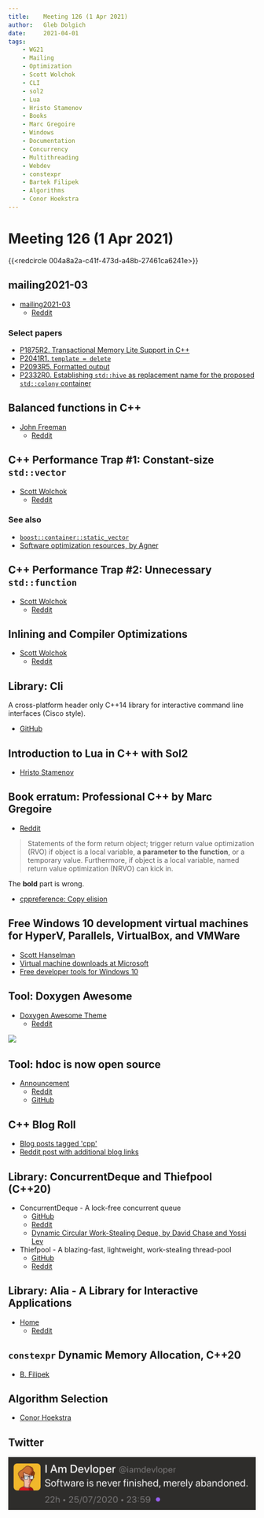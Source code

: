 ```yaml
---
title:    Meeting 126 (1 Apr 2021)
author:   Gleb Dolgich
date:     2021-04-01
tags:
    - WG21
    - Mailing
    - Optimization
    - Scott Wolchok
    - CLI
    - sol2
    - Lua
    - Hristo Stamenov
    - Books
    - Marc Gregoire
    - Windows
    - Documentation
    - Concurrency
    - Multithreading
    - Webdev
    - constexpr
    - Bartek Filipek
    - Algorithms
    - Conor Hoekstra
---
```


# Meeting 126 (1 Apr 2021)

{{<redcircle 004a8a2a-c41f-473d-a48b-27461ca6241e>}}

## mailing2021-03

* [mailing2021-03](http://www.open-std.org/jtc1/sc22/wg21/docs/papers/2021/#mailing2021-03)
  * [Reddit](https://www.reddit.com/r/cpp/comments/mcwx0i/wg21_aka_c_standard_committee_march_2021_mailing/)

### Select papers

* [P1875R2. Transactional Memory Lite Support in C++](http://www.open-std.org/jtc1/sc22/wg21/docs/papers/2021/p1875r2.pdf)
* [P2041R1. `template = delete`](http://www.open-std.org/jtc1/sc22/wg21/docs/papers/2021/p2041r1.html)
* [P2093R5. Formatted output](http://www.open-std.org/jtc1/sc22/wg21/docs/papers/2021/p2093r5.html)
* [P2332R0. Establishing `std::hive` as replacement name for the proposed `std::colony` container](http://www.open-std.org/jtc1/sc22/wg21/docs/papers/2021/p2332r0.html)

## Balanced functions in C++

* [John Freeman](https://jfreeman.dev/blog/2021/03/22/balanced-functions-in-c++/)
  * [Reddit](https://www.reddit.com/r/cpp/comments/mas9re/balanced_functions_in_c/)

## C++ Performance Trap #1: Constant-size `std::vector`

* [Scott Wolchok](https://wolchok.org/posts/cxx-trap-1-constant-size-vector/)
  * [Reddit](https://www.reddit.com/r/cpp/comments/kyc6f9/c_performance_trap_1_constantsize_stdvector/)

### See also

* [`boost::container::static_vector`](https://www.boost.org/doc/libs/1_75_0/doc/html/boost/container/static_vector.html)
* [Software optimization resources, by Agner](https://www.agner.org/optimize/#manuals)

## C++ Performance Trap #2: Unnecessary `std::function`

* [Scott Wolchok](https://wolchok.org/posts/cxx-trap-2-std-function/)
  * [Reddit](https://www.reddit.com/r/cpp/comments/kzvjgn/c_performance_trap_2_unnecessary_stdfunction/?ref=share&ref_source=link)

## Inlining and Compiler Optimizations

* [Scott Wolchok](https://wolchok.org/posts/inlining-and-compiler-optimizations/)
  * [Reddit](https://www.reddit.com/r/cpp/comments/l3r8o4/inlining_and_compiler_optimizations/?ref=share&ref_source=link)

## Library: Cli

A cross-platform header only C++14 library for interactive command line interfaces (Cisco style).

* [GitHub](https://github.com/daniele77/cli)

## Introduction to Lua in C++ with Sol2

* [Hristo Stamenov](https://thatonegamedev.com/cpp/introduction-to-lua-in-c-with-sol2/)

## Book erratum: Professional C++ by Marc Gregoire

* [Reddit](https://www.reddit.com/r/cpp/comments/ltwbsj/professional_c_5th_ed_and_statement_about_rvo_and/)

> Statements of the form return object; trigger return value optimization (RVO) if object is a local variable, **a parameter to the function**, or a temporary value. Furthermore, if object is a local variable, named return value optimization (NRVO) can kick in.

The **bold** part is wrong.

* [cppreference: Copy elision](https://en.cppreference.com/w/cpp/language/copy_elision)

## Free Windows 10 development virtual machines for HyperV, Parallels, VirtualBox, and VMWare

* [Scott Hanselman](https://www.hanselman.com/blog/free-windows-10-development-virtual-machines-for-hyperv-parallels-virtualbox-and-vmware)
* [Virtual machine downloads at Microsoft](https://developer.microsoft.com/en-us/windows/downloads/virtual-machines/?WT.mc_id=-blog-scottha)
* [Free developer tools for Windows 10](https://developer.microsoft.com/en-us/windows/downloads?WT.mc_id=-blog-scottha)

## Tool: Doxygen Awesome

* [Doxygen Awesome Theme](https://jothepro.github.io/doxygen-awesome-css/)
  * [Reddit](https://www.reddit.com/r/cpp/comments/ma2r2r/dxoygen_awesome_css_make_your_doxygen_docs/)

![](https://jothepro.github.io/doxygen-awesome-css/screenshot.png)

## Tool: hdoc is now open source

* [Announcement](https://hdoc.io/blog/open-sourcing-hdoc/)
  * [Reddit](https://www.reddit.com/r/cpp/comments/maslrs/hdoc_the_modern_documentation_tool_for_c_is_now/)
  * [GitHub](https://github.com/hdoc/hdoc)

## C++ Blog Roll

* [Blog posts tagged 'cpp'](https://blogsurf.io/tag/cpp)
* [Reddit post with additional blog links](https://www.reddit.com/r/cpp/comments/m51ugh/list_of_c_blogs_by_individual_developers/)

## Library: ConcurrentDeque and Thiefpool (C++20)

* ConcurrentDeque - A lock-free concurrent queue
  * [GitHub](https://github.com/ConorWilliams/ConcurrentDeque)
  * [Reddit](https://www.reddit.com/r/cpp/comments/m2sqt9/conorwilliamsconcurrentdeque/)
  * [Dynamic Circular Work-Stealing Deque, by David Chase and Yossi Lev](https://www.dre.vanderbilt.edu/~schmidt/PDF/work-stealing-dequeue.pdf)
* Thiefpool - A blazing-fast, lightweight, work-stealing thread-pool
  * [GitHub](https://github.com/ConorWilliams/Threadpool)
  * [Reddit](https://www.reddit.com/r/cpp/comments/m6z2fz/workstealing_threadpool/)

## Library: Alia - A Library for Interactive Applications

* [Home](https://alia.dev/)
  * [Reddit](https://www.reddit.com/r/cpp/comments/m2ynrm/alia_a_declarative_ui_library_for_c/)

## `constexpr` Dynamic Memory Allocation, C++20

* [B. Filipek](https://www.cppstories.com/2021/constexpr-new-cpp20/)

## Algorithm Selection

* [Conor Hoekstra](https://codereport.github.io/Algorithm-Selection/)

## Twitter

![](/img/abandoned.jpeg)
